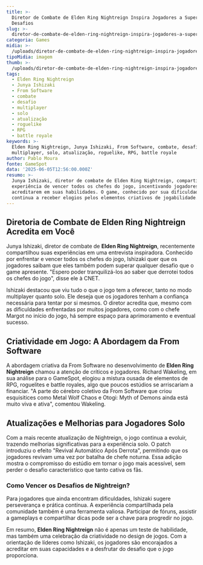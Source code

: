 ```yaml
---
title: >-
  Diretor de Combate de Elden Ring Nightreign Inspira Jogadores a Superar
  Desafios
slug: >-
  diretor-de-combate-de-elden-ring-nightreign-inspira-jogadores-a-superar-desafios
categoria: Games
midia: >-
  /uploads/diretor-de-combate-de-elden-ring-nightreign-inspira-jogadores-a-superar-desafios-thumb.jpg
tipoMidia: imagem
thumb: >-
  /uploads/diretor-de-combate-de-elden-ring-nightreign-inspira-jogadores-a-superar-desafios-thumb.jpg
tags:
  - Elden Ring Nightreign
  - Junya Ishizaki
  - From Software
  - combate
  - desafio
  - multiplayer
  - solo
  - atualização
  - roguelike
  - RPG
  - battle royale
keywords: >-
  Elden Ring Nightreign, Junya Ishizaki, From Software, combate, desafio,
  multiplayer, solo, atualização, roguelike, RPG, battle royale
author: Pablo Moura
fonte: GameSpot
data: '2025-06-05T12:56:00.000Z'
resumo: >-
  Junya Ishizaki, diretor de combate de Elden Ring Nightreign, compartilha sua
  experiência de vencer todos os chefes do jogo, incentivando jogadores a
  acreditarem em suas habilidades. O game, conhecido por sua dificuldade,
  continua a receber elogios pelos elementos criativos de jogabilidade.
---
```


## Diretoria de Combate de Elden Ring Nightreign Acredita em Você

Junya Ishizaki, diretor de combate de **Elden Ring Nightreign**, recentemente compartilhou suas experiências em uma entrevista inspiradora. Conhecido por enfrentar e vencer todos os chefes do jogo, Ishizaki quer que os jogadores saibam que eles também podem superar qualquer desafio que o game apresente. "Espero poder tranquilizá-los ao saber que derrotei todos os chefes do jogo", disse ele à CNET.

Ishizaki destacou que viu tudo o que o jogo tem a oferecer, tanto no modo multiplayer quanto solo. Ele deseja que os jogadores tenham a confiança necessária para tentar por si mesmos. O diretor acredita que, mesmo com as dificuldades enfrentadas por muitos jogadores, como com o chefe Margot no início do jogo, há sempre espaço para aprimoramento e eventual sucesso.

## Criatividade em Jogo: A Abordagem da From Software

A abordagem criativa da From Software no desenvolvimento de **Elden Ring Nightreign** chamou a atenção de críticos e jogadores. Richard Wakeling, em sua análise para o GameSpot, elogiou a mistura ousada de elementos de RPG, roguelites e battle royales, algo que poucos estúdios se arriscariam a financiar. "A parte do cérebro coletivo da From Software que criou esquisitices como Metal Wolf Chaos e Otogi: Myth of Demons ainda está muito viva e ativa", comentou Wakeling.

## Atualizações e Melhorias para Jogadores Solo

Com a mais recente atualização de Nightreign, o jogo continua a evoluir, trazendo melhorias significativas para a experiência solo. O patch introduziu o efeito "Revival Automático Após Derrota", permitindo que os jogadores revivam uma vez por batalha de chefe noturna. Essa adição mostra o compromisso do estúdio em tornar o jogo mais acessível, sem perder o desafio característico que tanto cativa os fãs.

### Como Vencer os Desafios de Nightreign?

Para jogadores que ainda encontram dificuldades, Ishizaki sugere perseverança e prática contínua. A experiência compartilhada pela comunidade também é uma ferramenta valiosa. Participar de fóruns, assistir a gameplays e compartilhar dicas pode ser a chave para progredir no jogo.

Em resumo, **Elden Ring Nightreign** não é apenas um teste de habilidade, mas também uma celebração da criatividade no design de jogos. Com a orientação de líderes como Ishizaki, os jogadores são encorajados a acreditar em suas capacidades e a desfrutar do desafio que o jogo proporciona.

